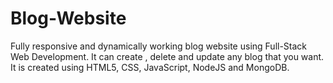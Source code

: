 # Blog-Website
Fully responsive and dynamically working blog website using Full-Stack Web Development. It can create , delete and update any blog that you want. It is created using HTML5, CSS, JavaScript, NodeJS and MongoDB.
